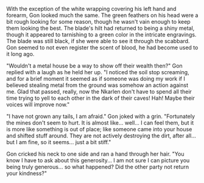 With the exception of the white wrapping covering his left hand and forearm, Gon looked much the same. The green feathers on his head were a bit rough looking for some reason, though he wasn't vain enough to keep them looking the best. The blade's hilt had returned to being a shiny metal, though it appeared to tarnishing to a green color in the intricate engravings. The blade was still black, if she were able to see it through the scabbard. Gon seemed to not even register the scent of blood, he had become used to it long ago.

"Wouldn't a metal house be a way to show off their wealth then?" Gon replied with a laugh as he held her up. "I noticed the soil stop screaming, and for a brief moment it seemed as if someone was doing my work if I believed stealing metal from the ground was somehow an action against me. Glad that passed, really, now the Nkarlen don't have to spend all their time trying to yell to each other in the dark of their caves! Hah! Maybe their voices will improve now."

"I have not grown any tails, I am afraid." Gon joked with a grin. "Fortunately the mines don't seem to hurt. It is almost like... well... I can feel them, but it is more like something is out of place; like someone came into your house and shifted stuff around. They are not actively destroying the dirt, after all... but I am fine, so it seems... just a bit stiff."

Gon cricked his neck to one side and ran a hand through her hair. "You know I have to ask about this generosity... I am not sure I can picture you being truly generous... so what happened? Did the other party not return your kindness?"